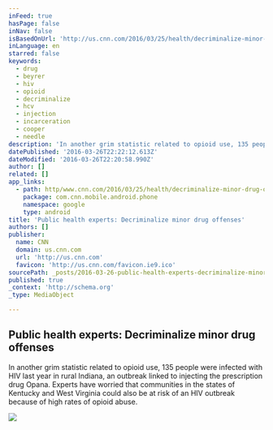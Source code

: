 ```yaml
---
inFeed: true
hasPage: false
inNav: false
isBasedOnUrl: 'http://us.cnn.com/2016/03/25/health/decriminalize-minor-drug-offenses-public-health/index.html'
inLanguage: en
starred: false
keywords:
  - drug
  - beyrer
  - hiv
  - opioid
  - decriminalize
  - hcv
  - injection
  - incarceration
  - cooper
  - needle
description: 'In another grim statistic related to opioid use, 135 people were infected with HIV last year in rural Indiana, an outbreak linked to injecting the prescription drug Opana. Experts have worried that communities in the states of Kentucky and West Virginia could also be at risk of an HIV outbreak because of high rates of opioid abuse.'
datePublished: '2016-03-26T22:22:12.613Z'
dateModified: '2016-03-26T22:20:58.990Z'
author: []
related: []
app_links:
  - path: http/www.cnn.com/2016/03/25/health/decriminalize-minor-drug-offenses-public-health/index.html
    package: com.cnn.mobile.android.phone
    namespace: google
    type: android
title: 'Public health experts: Decriminalize minor drug offenses'
authors: []
publisher:
  name: CNN
  domain: us.cnn.com
  url: 'http://us.cnn.com'
  favicon: 'http://us.cnn.com/favicon.ie9.ico'
sourcePath: _posts/2016-03-26-public-health-experts-decriminalize-minor-drug-offenses.md
published: true
_context: 'http://schema.org'
_type: MediaObject

---
```

<article style=""><h1>Public health experts: Decriminalize minor drug offenses</h1><p>In another grim statistic related to opioid use, 135 people were infected with HIV last year in rural Indiana, an outbreak linked to injecting the prescription drug Opana. Experts have worried that communities in the states of Kentucky and West Virginia could also be at risk of an HIV outbreak because of high rates of opioid abuse.</p><img src="https://s3-us-west-2.amazonaws.com/the-grid-img/p/95202b4fcd00e273a1d6252f8e4af16d27fe6f36.jpg" /></article>